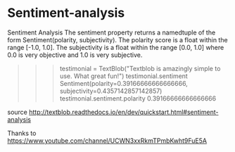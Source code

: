 # Sentiment-analysis

Sentiment Analysis
The sentiment property returns a namedtuple of the form Sentiment(polarity, subjectivity). The polarity score is a float within the range [-1.0, 1.0]. The subjectivity is a float within the range [0.0, 1.0] where 0.0 is very objective and 1.0 is very subjective.

>>> testimonial = TextBlob("Textblob is amazingly simple to use. What great fun!")
>>> testimonial.sentiment
Sentiment(polarity=0.39166666666666666, subjectivity=0.4357142857142857)
>>> testimonial.sentiment.polarity
0.39166666666666666

source http://textblob.readthedocs.io/en/dev/quickstart.html#sentiment-analysis

Thanks to https://www.youtube.com/channel/UCWN3xxRkmTPmbKwht9FuE5A
